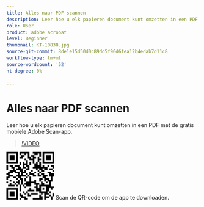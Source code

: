```yaml
---
title: Alles naar PDF scannen
description: Leer hoe u elk papieren document kunt omzetten in een PDF met de gratis mobiele Adobe Scan-app
role: User
product: adobe acrobat
level: Beginner
thumbnail: KT-10838.jpg
source-git-commit: 8de1e15d50d0c89dd5f90d6fea12b4edab7d11c8
workflow-type: tm+mt
source-wordcount: '52'
ht-degree: 0%

---
```


# Alles naar PDF scannen

Leer hoe u elk papieren document kunt omzetten in een PDF met de gratis mobiele Adobe Scan-app.

>[!VIDEO](https://video.tv.adobe.com/v/3409254?hidetitle=true)

![QR-code](../assets/Scanqrcode.jpg)      Scan de QR-code om de app te downloaden.